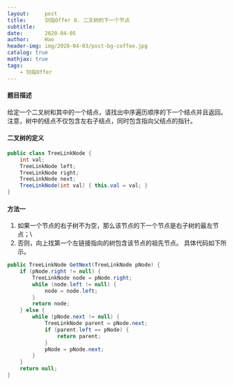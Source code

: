 ```yaml
---
layout:     post
title:      剑指Offer 8. 二叉树的下一个节点
subtitle:   
date:       2020-04-05
author:     Hao
header-img: img/2020-04-03/post-bg-coffee.jpg
catalog: true
mathjax: true
tags:
    - 剑指Offer
---
```


#### 题目描述

给定一个二叉树和其中的一个结点，请找出中序遍历顺序的下一个结点并且返回。注意，树中的结点不仅包含左右子结点，同时包含指向父结点的指针。

<!--链接：[8. 二叉树的下一个节点](https://leetcode-cn.com/problems/zhong-jian-er-cha-shu-lcof/)-->

#### 二叉树的定义

```java
public class TreeLinkNode {
    int val;
    TreeLinkNode left;
    TreeLinkNode right;
    TreeLinkNode next;
    TreeLinkNode(int val) { this.val = val; } 
}
```

#### 方法一

1) 如果一个节点的右子树不为空，那么该节点的下一个节点是右子树的最左节点；\\
2) 否则，向上找第一个左链接指向的树包含该节点的祖先节点。
具体代码如下所示。

```java
public TreeLinkNode GetNext(TreeLinkNode pNode) {
    if (pNode.right != null) {
        TreeLinkNode node = pNode.right; 
        while (node.left != null) {
            node = node.left;
        } 
        return node;
    } else {
        while (pNode.next != null) {
            TreeLinkNode parent = pNode.next;
            if (parent.left == pNode) {
                return parent;
            }
            pNode = pNode.next;
        }
    }
    return null;
}
```